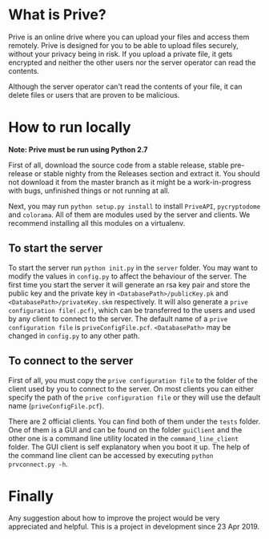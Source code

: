 # What is Prive?
Prive is an online drive where you can upload your files and access them remotely. Prive is designed for you to be able to upload files securely, without your privacy being in risk. If you upload a private file, it gets encrypted and neither the other users nor the server operator can read the contents.

Although the server operator can't read the contents of your file, it can delete files or users that are proven to be malicious.

# How to run locally

**Note: Prive must be run using Python 2.7**

First of all, download the source code from a stable release, stable pre-release or stable nighty from the Releases section and extract it. You should not download it from the master branch as it might be a work-in-progress with bugs, unfinished things or not running at all.

Next, you may run `python setup.py install` to install `PriveAPI`, `pycryptodome` and `colorama`. All of them are modules used by the server and clients. We recommend installing all this modules on a virtualenv.

## To start the server

To start the server run `python init.py` in the `server` folder. You may want to modify the values in `config.py` to affect the behaviour of the server. The first time you start the server it will generate an rsa key pair and store the public key and the private key in `<DatabasePath>/publicKey.pk` and `<DatabasePath>/privateKey.skm` respectively. It will also generate a `prive configuration file(.pcf)`, which can be transferred to the users and used by any client to connect to the server. The default name of a `prive configuration file` is `priveConfigFile.pcf`. `<DatabasePath>` may be changed in `config.py` to any other path.

## To connect to the server

First of all, you must copy the `prive configuration file` to the folder of the client used by you to connect to the server. On most clients you can either specify the path of the `prive configuration file` or they will use the default name (`priveConfigFile.pcf`).

There are 2 official clients. You can find both of them under the `tests` folder. One of them is a GUI and can be found on the folder `guiClient` and the other one is a command line utility located in the `command_line_client` folder.
The GUI client is self explanatory when you boot it up. The help of the command line client can be accessed by executing `python prvconnect.py -h`.

# Finally
Any suggestion about how to improve the project would be very appreciated and helpful. This is a project in development since 23 Apr 2019.
